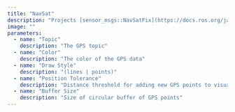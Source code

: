 ```yaml
---
title: "NavSat"
description: "Projects [sensor_msgs::NavSatFix](https://docs.ros.org/jade/api/sensor_msgs/html/msg/NavSatFix.html) message data into the scene."
image: ""
parameters:
  - name: "Topic"
    description: "The GPS topic"
  - name: "Color"
    description: "The color of the GPS data"
  - name: "Draw Style"
    description: "(lines | points)"
  - name: "Position Tolerance"
    description: "Distance threshold for adding new GPS points to visualization"
  - name: "Buffer Size"
    description: "Size of circular buffer of GPS points"
---
```

